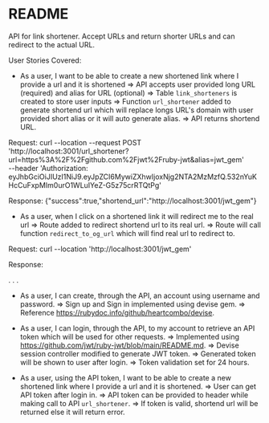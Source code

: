# README

API for link shortener. Accept URLs and return shorter URLs and can redirect to the actual URL.

User Stories Covered:

* As a user, I want to be able to create a new shortened link where I provide a url and it is shortened
=> API accepts user provided long URL (required) and alias for URL (optional)
=> Table `link_shorteners` is created to store user inputs
=> Function `url_shortener` added to generate shortend url which will replace longs URL's domain with user provided short alias or it will auto generate alias.
=> API returns shortend URL.

Request:
curl --location --request POST 'http://localhost:3001/url_shortener?url=https%3A%2F%2Fgithub.com%2Fjwt%2Fruby-jwt&alias=jwt_gem' \
--header 'Authorization: eyJhbGciOiJIUzI1NiJ9.eyJpZCI6MywiZXhwIjoxNjg2NTA2MzMzfQ.532nYuKHcCuFxpMIm0urO1WLuIYeZ-G5z75crRTQtPg'

Response:
{"success":true,"shortend_url":"http://localhost:3001/jwt_gem"}

* As a user, when I click on a shortened link it will redirect me to the real url
=> Route added to redirect shortend url to its real url.
=> Route will call function `redirect_to_og_url` which will find real url to redirect to.

Request:
curl --location 'http://localhost:3001/jwt_gem'

Response:
<!DOCTYPE html>
<html lang="en" data-color-mode="auto" data-light-theme="light" data-dark-theme="dark" data-a11y-animated-images="system">
  <head>
    <meta charset="utf-8">
.
.
.
 </html>


* As a user, I can create, through the API, an account using username and password.
=> Sign up and Sign in implemented using devise gem.
=> Reference https://rubydoc.info/github/heartcombo/devise.

* As a user, I can login, through the API, to my account to retrieve an API token which will be used for other requests.
=> Implemented using https://github.com/jwt/ruby-jwt/blob/main/README.md.
=> Devise session controller modified to generate JWT token.
=> Generated token will be shown to user after login. 
=> Token validation set for 24 hours.

* As a user, using the API token, I want to be able to create a new shortened link where I provide a url and it is shortened.
=> User can get API token after login in.
=> API token can be provided to header while making call to API `url_shortener`.
=> If token is valid, shortend url will be returned else it will return error.